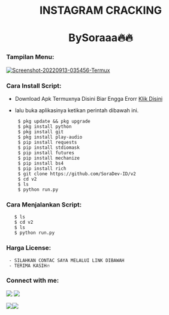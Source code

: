 <h1 align="center"> INSTAGRAM CRACKING </h1>
<h1 align="center">BySoraaa🔥🔥</h1>


<h3 align="left">Tampilan Menu:</h3>
<a href="https://ibb.co/1Rhmk8W"><img src="https://i.ibb.co/7r81q2m/Screenshot-20220913-035456-Termux.png" alt="Screenshot-20220913-035456-Termux" border="0"></a>

<h3 align="left">Cara Install Script:</h3>

- Download Apk Termuxnya Disini Biar Engga Erorr <a href="https://bit.ly/Link-termuxxxx">Klik Disini</a>

- lalu buka aplikasinya ketikan perintah dibawah ini.

       $ pkg update && pkg upgrade
       $ pkg install python 
       $ pkg install git
       $ pkg install play-audio
       $ pip install requests 
       $ pip install stdiomask
       $ pip install futures
       $ pip install mechanize
       $ pip install bs4
       $ pip install rich
       $ git clone https://github.com/SoraDev-ID/v2
       $ cd v2
       $ ls
       $ python run.py

<h3 align="left">Cara Menjalankan Script:</h3>

       $ ls
       $ cd v2
       $ ls
       $ python run.py


<h3 align="left">Harga License:</h3>
     
     - SILAHKAN CONTAC SAYA MELALUI LINK DIBAWAH
     - TERIMA KASIH🔥

<h3 align="left">Connect with me:</h3>

[![](https://img.shields.io/badge/Github-black?logo=Github&logoColor=black&labelColor=white)](https://github.com/SoraDev-ID) [![](https://img.shields.io/badge/Telegram-blue?logo=Telegram&logoColor=red&labelColor=white)](https://t.me/X_Explorer) 


 [![](https://img.shields.io/badge/Facebook-blue?logo=Facebook&logoColor=blue&labelColor=white)](https://www.facebook.com/SoraDev)[![](https://img.shields.io/badge/Whatsapp-CHAT-red?logo=Whatsapp&logoColor=Brightgreen&labelColor=white)](https://wa.me/6287752662364?text=Hello+Sora🔥+)


